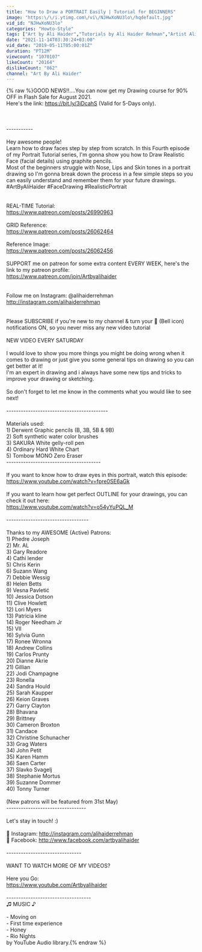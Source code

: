 ```yaml
---
title: "How to Draw a PORTRAIT Easily | Tutorial for BEGINNERS"
image: "https:\/\/i.ytimg.com\/vi\/NJHwXoNU3lo\/hqdefault.jpg"
vid_id: "NJHwXoNU3lo"
categories: "Howto-Style"
tags: ["Art by Ali Haider","Tutorials by Ali Haider Rehman","Artist Ali Haider Rehman"]
date: "2021-11-14T03:30:24+03:00"
vid_date: "2019-05-11T05:00:01Z"
duration: "PT12M"
viewcount: "1070107"
likeCount: "20164"
dislikeCount: "862"
channel: "Art By Ali Haider"
---
```

{% raw %}GOOD NEWS!!....You can now get my Drawing course for 90% OFF in Flash Sale for August 2021.<br />Here's the link: <a rel="nofollow" target="blank" href="https://bit.ly/3iDcahS">https://bit.ly/3iDcahS</a> (Valid for 5-Days only).<br /><br /><br /><br />-----------<br /><br />Hey awesome people!<br />Learn how to draw faces step by step from scratch. In this Fourth episode of my Portrait Tutorial series, I'm gonna show you how to Draw Realistic Face (facial details) using graphite pencils.<br />Most of the beginners struggle with Nose, Lips and Skin tones in a portrait drawing so I'm gonna break down the process in a few simple steps so you can easily understand and remember them for your future  drawings.<br />#ArtByAliHaider #FaceDrawing #RealisticPortrait<br /><br /><br />REAL-TIME Tutorial:<br /><a rel="nofollow" target="blank" href="https://www.patreon.com/posts/26990963">https://www.patreon.com/posts/26990963</a><br /><br />GRID Reference: <br /><a rel="nofollow" target="blank" href="https://www.patreon.com/posts/26062464">https://www.patreon.com/posts/26062464</a><br /><br />Reference Image:<br /><a rel="nofollow" target="blank" href="https://www.patreon.com/posts/26062456">https://www.patreon.com/posts/26062456</a><br /><br />SUPPORT me on patreon for some extra content EVERY WEEK, here's the link to my patreon profile:<br /><a rel="nofollow" target="blank" href="https://www.patreon.com/join/Artbyalihaider">https://www.patreon.com/join/Artbyalihaider</a><br /><br /><br />Follow me on Instagram:  @alihaiderrehman<br /><a rel="nofollow" target="blank" href="http://instagram.com/alihaiderrehman">http://instagram.com/alihaiderrehman</a><br /><br /><br />Please SUBSCRIBE if you're new to my channel &amp; turn your 🔔 (Bell icon) notifications ON, so you never miss any new video tutorial <br /><br /> NEW VIDEO EVERY SATURDAY <br /><br />I would love to show you more things you might be doing wrong when it comes to drawing or just give you some general tips on drawing so you can get better at it! <br />I'm an expert in drawing and i always have some new tips and tricks to improve your drawing or sketching.<br /><br />So don't forget to let me know in the comments what you would like to see next!<br /><br />------------------------------------------<br /><br />Materials used:<br />1) Derwent Graphic pencils (B, 3B, 5B &amp; 9B)<br />2) Soft synthetic water color brushes<br />3) SAKURA White gelly-roll pen<br />4) Ordinary Hard White Chart<br />5) Tombow MONO Zero Eraser<br />---------------------------------------<br /><br />If you want to know how to draw eyes in this portrait, watch this episode:<br /><a rel="nofollow" target="blank" href="https://www.youtube.com/watch?v=fpre0SE6aGk">https://www.youtube.com/watch?v=fpre0SE6aGk</a><br /><br />If you want to learn how get perfect OUTLINE for your drawings, you can check it out here:<br /><a rel="nofollow" target="blank" href="https://www.youtube.com/watch?v=o54yYuPQL_M">https://www.youtube.com/watch?v=o54yYuPQL_M</a><br /><br />----------------------------------<br /><br />Thanks to my AWESOME (Active) Patrons:<br />1) Phedre Joseph <br />2) Mr. AL <br />3) Gary Readore<br />4) Cathi lender <br />5) Chris Kerin <br />6) Suzann Wang<br />7) Debbie Wessig <br />8) Helen Betts<br />9) Vesna Pavletić<br />10) Jessica Dotson<br />11) Clive Howlett<br />12) Lori Myers<br />13) Patricia kline<br />14) Roger Needham Jr<br />15) VII<br />16) Sylvia Gunn<br />17) Ronee Wronna<br />18) Andrew Collins<br />19) Carlos Prunty<br />20) Dianne Akrie<br />21) Gillian<br />22) Jodi Champagne<br />23) Ronella<br />24) Sandra Hould<br />25) Sarah Kaupper<br />26) Keion Graves<br />27) Garry Clayton<br />28) Bhavana<br />29) Brittney<br />30) Cameron Broxton<br />31) Candace<br />32) Christine Schunacher<br />33) Grag Waters<br />34) John Petit<br />35) Karen Hamm<br />36) Saen Carter<br />37) Slavko Svagelj<br />38) Stephanie Mortus<br />39) Suzanne Dommer<br />40) Tonny Turner<br /><br />(New patrons will be featured from 31st May)<br />---------------------------------<br /><br /> Let's stay in touch! :)<br /><br />📸 Instagram: <a rel="nofollow" target="blank" href="http://instagram.com/alihaiderrehman">http://instagram.com/alihaiderrehman</a><br />📘 Facebook: <a rel="nofollow" target="blank" href="http://www.facebook.com/artbyalihaider">http://www.facebook.com/artbyalihaider</a><br /><br />-------------------------------<br /><br /> WANT TO WATCH MORE OF MY VIDEOS? <br /><br />Here you Go: <br /><a rel="nofollow" target="blank" href="https://www.youtube.com/Artbyalihaider">https://www.youtube.com/Artbyalihaider</a><br /><br />-----------------------------------<br />♫ MUSIC ♪<br /><br />- Moving on<br />- First time experience<br />- Honey<br />- Rio Nights<br />by YouTube Audio library.{% endraw %}
